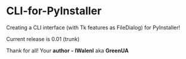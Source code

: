 CLI-for-PyInstaller
===================

Creating a CLI interface (with Tk features as FileDialog) for PyInstaller!

Current release is 0.01 (trunk)














Thank for all! Your __author__ __-__ __lWalenl__ aka __GreenUA__

